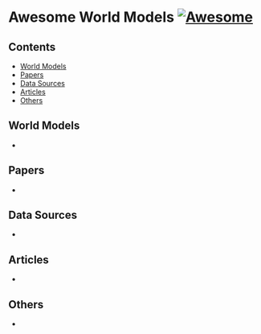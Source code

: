 # Awesome World Models [![Awesome](https://awesome.re/badge.svg)](https://github.com/sindresorhus/awesome)

## Contents

- [World Models](#world-models)
- [Papers](#papers)
- [Data Sources](#data-sources)
- [Articles](#articles)
- [Others](#others)

## World Models

- 

## Papers

- 

## Data Sources

- 

## Articles

- 

## Others

- 